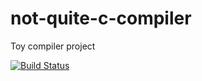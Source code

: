 # not-quite-c-compiler
Toy compiler project

[![Build Status](https://travis-ci.org/esimakin/not-quite-c-compiler.svg?branch=master)](https://travis-ci.org/esimakin/not-quite-c-compiler)
